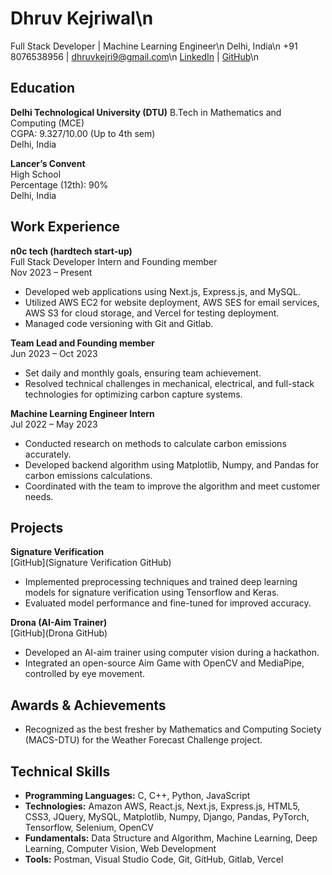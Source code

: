 # Dhruv Kejriwal\n
Full Stack Developer | Machine Learning Engineer\n
Delhi, India\n
+91 8076538956 | dhruvkejri9@gmail.com\n
[LinkedIn](LinkedIn) | [GitHub](GitHub)\n

## Education
**Delhi Technological University (DTU)**
B.Tech in Mathematics and Computing (MCE)  
CGPA: 9.327/10.00 (Up to 4th sem)  
Delhi, India

**Lancer’s Convent**  
High School  
Percentage (12th): 90%  
Delhi, India

## Work Experience
**n0c tech (hardtech start-up)**  
Full Stack Developer Intern and Founding member  
Nov 2023 – Present
- Developed web applications using Next.js, Express.js, and MySQL.
- Utilized AWS EC2 for website deployment, AWS SES for email services, AWS S3 for cloud storage, and Vercel for testing deployment.
- Managed code versioning with Git and Gitlab.

**Team Lead and Founding member**  
Jun 2023 – Oct 2023
- Set daily and monthly goals, ensuring team achievement.
- Resolved technical challenges in mechanical, electrical, and full-stack technologies for optimizing carbon capture systems.

**Machine Learning Engineer Intern**  
Jul 2022 – May 2023
- Conducted research on methods to calculate carbon emissions accurately.
- Developed backend algorithm using Matplotlib, Numpy, and Pandas for carbon emissions calculations.
- Coordinated with the team to improve the algorithm and meet customer needs.

## Projects
**Signature Verification**  
[GitHub](Signature Verification GitHub)
- Implemented preprocessing techniques and trained deep learning models for signature verification using Tensorflow and Keras.
- Evaluated model performance and fine-tuned for improved accuracy.

**Drona (AI-Aim Trainer)**  
[GitHub](Drona GitHub)
- Developed an AI-aim trainer using computer vision during a hackathon.
- Integrated an open-source Aim Game with OpenCV and MediaPipe, controlled by eye movement.

## Awards & Achievements
- Recognized as the best fresher by Mathematics and Computing Society (MACS-DTU) for the Weather Forecast Challenge project.

## Technical Skills
- **Programming Languages:** C, C++, Python, JavaScript
- **Technologies:** Amazon AWS, React.js, Next.js, Express.js, HTML5, CSS3, JQuery, MySQL, Matplotlib, Numpy, Django, Pandas, PyTorch, Tensorflow, Selenium, OpenCV
- **Fundamentals:** Data Structure and Algorithm, Machine Learning, Deep Learning, Computer Vision, Web Development
- **Tools:** Postman, Visual Studio Code, Git, GitHub, Gitlab, Vercel
